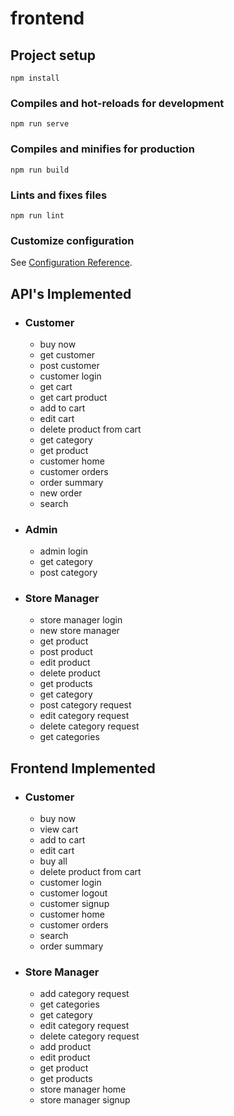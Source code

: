 # frontend

## Project setup
```
npm install
```

### Compiles and hot-reloads for development
```
npm run serve
```

### Compiles and minifies for production
```
npm run build
```

### Lints and fixes files
```
npm run lint
```

### Customize configuration
See [Configuration Reference](https://cli.vuejs.org/config/).

## API's Implemented
* ### Customer
    * buy now
    * get customer 
    * post customer 
    * customer login
    * get cart
    * get cart product
    * add to cart
    * edit cart
    * delete product from cart 
    * get category 
    * get product
    * customer home
    * customer orders
    * order summary
    * new order
    * search
* ### Admin
    * admin login
    * get category
    * post category
* ### Store Manager
    * store manager login
    * new store manager
    * get product
    * post product
    * edit product
    * delete product
    * get products
    * get category
    * post category request
    * edit category request
    * delete category request
    * get categories
    
## Frontend Implemented
* ### Customer
    * buy now
    * view cart
    * add to cart
    * edit cart
    * buy all
    * delete product from cart
    * customer login
    * customer logout
    * customer signup
    * customer home
    * customer orders
    * search
    * order summary

* ### Store Manager
    * add category request
    * get categories
    * get category
    * edit category request
    * delete category request
    * add product
    * edit product
    * get product
    * get products
    * store manager home
    * store manager signup
